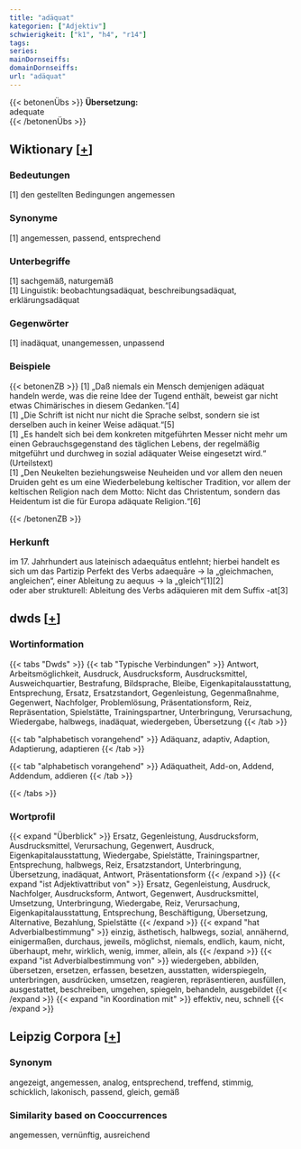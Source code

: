 ```yaml
---
title: "adäquat"
kategorien: ["Adjektiv"]
schwierigkeit: ["k1", "h4", "r14"]
tags:
series:
mainDornseiffs:
domainDornseiffs:
url: "adäquat"
---
```


{{< betonenÜbs >}}
**Übersetzung:**  
adequate  
{{< /betonenÜbs >}}

## Wiktionary [[+](https://de.wiktionary.org/wiki/adäquat)]

### Bedeutungen
[1] den gestellten Bedingungen angemessen  

### Synonyme
[1] angemessen, passend, entsprechend  

### Unterbegriffe
[1] sachgemäß, naturgemäß  
[1] Linguistik: beobachtungsadäquat, beschreibungsadäquat, erklärungsadäquat  

### Gegenwörter
[1] inadäquat, unangemessen, unpassend  

### Beispiele
{{< betonenZB >}}
[1] „Daß niemals ein Mensch demjenigen adäquat handeln werde, was die reine Idee der Tugend enthält, beweist gar nicht etwas Chimärisches in diesem Gedanken.“[4]  
[1] „Die Schrift ist nicht nur nicht die Sprache selbst, sondern sie ist derselben auch in keiner Weise adäquat.“[5]  
[1] „Es handelt sich bei dem konkreten mitgeführten Messer nicht mehr um einen Gebrauchsgegenstand des täglichen Lebens, der regelmäßig mitgeführt und durchweg in sozial adäquater Weise eingesetzt wird.“ (Urteilstext)  
[1] „Den Neukelten beziehungsweise Neuheiden und vor allem den neuen Druiden geht es um eine Wiederbelebung keltischer Tradition, vor allem der keltischen Religion nach dem Motto: Nicht das Christentum, sondern das Heidentum ist die für Europa adäquate Religion.“[6]  

{{< /betonenZB >}}
### Herkunft
im 17. Jahrhundert aus lateinisch adaequātus entlehnt; hierbei handelt es sich um das Partizip Perfekt des Verbs adaequāre → la „gleichmachen, angleichen“, einer Ableitung zu aequus → la „gleich“[1][2]  
oder aber strukturell: Ableitung des Verbs adäquieren mit dem Suffix -at[3]  



## dwds [[+](https://www.dwds.de/wb/adäquat)]

### Wortinformation
{{< tabs "Dwds" >}}
{{< tab "Typische Verbindungen" >}}
Antwort, Arbeitsmöglichkeit, Ausdruck, Ausdrucksform, Ausdrucksmittel, Ausweichquartier, Bestrafung, Bildsprache, Bleibe, Eigenkapitalausstattung, Entsprechung, Ersatz, Ersatzstandort, Gegenleistung, Gegenmaßnahme, Gegenwert, Nachfolger, Problemlösung, Präsentationsform, Reiz, Repräsentation, Spielstätte, Trainingspartner, Unterbringung, Verursachung, Wiedergabe, halbwegs, inadäquat, wiedergeben, Übersetzung
{{< /tab >}}

{{< tab "alphabetisch vorangehend" >}}
Adäquanz, adaptiv, Adaption, Adaptierung, adaptieren
{{< /tab >}}

{{< tab "alphabetisch vorangehend" >}}
Adäquatheit, Add-on, Addend, Addendum, addieren
{{< /tab >}}

{{< /tabs >}}

### Wortprofil
{{< expand "Überblick" >}} Ersatz, Gegenleistung, Ausdrucksform, Ausdrucksmittel, Verursachung, Gegenwert, Ausdruck, Eigenkapitalausstattung, Wiedergabe, Spielstätte, Trainingspartner, Entsprechung, halbwegs, Reiz, Ersatzstandort, Unterbringung, Übersetzung, inadäquat, Antwort, Präsentationsform {{< /expand >}}
{{< expand "ist Adjektivattribut von" >}} Ersatz, Gegenleistung, Ausdruck, Nachfolger, Ausdrucksform, Antwort, Gegenwert, Ausdrucksmittel, Umsetzung, Unterbringung, Wiedergabe, Reiz, Verursachung, Eigenkapitalausstattung, Entsprechung, Beschäftigung, Übersetzung, Alternative, Bezahlung, Spielstätte {{< /expand >}}
{{< expand "hat Adverbialbestimmung" >}} einzig, ästhetisch, halbwegs, sozial, annähernd, einigermaßen, durchaus, jeweils, möglichst, niemals, endlich, kaum, nicht, überhaupt, mehr, wirklich, wenig, immer, allein, als {{< /expand >}}
{{< expand "ist Adverbialbestimmung von" >}} wiedergeben, abbilden, übersetzen, ersetzen, erfassen, besetzen, ausstatten, widerspiegeln, unterbringen, ausdrücken, umsetzen, reagieren, repräsentieren, ausfüllen, ausgestattet, beschreiben, umgehen, spiegeln, behandeln, ausgebildet {{< /expand >}}
{{< expand "in Koordination mit" >}} effektiv, neu, schnell {{< /expand >}}

## Leipzig Corpora [[+](https://corpora.uni-leipzig.de/en/res?word=adäquat&corpusId=deu_newscrawl-public_2018)]


### Synonym
angezeigt, angemessen, analog, entsprechend, treffend, stimmig, schicklich, lakonisch, passend, gleich, gemäß


### Similarity based on Cooccurrences
angemessen, vernünftig, ausreichend

